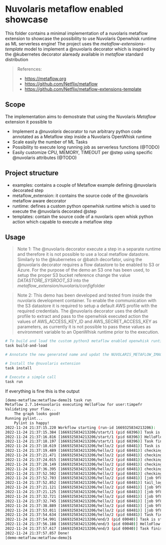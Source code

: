 <!---
# Licensed to the Apache Software Foundation (ASF) under one
# or more contributor license agreements.  See the NOTICE file
# distributed with this work for additional information
# regarding copyright ownership.  The ASF licenses this file
# to you under the Apache License, Version 2.0 (the
# "License"); you may not use this file except in compliance
# with the License.  You may obtain a copy of the License at
#
#   http://www.apache.org/licenses/LICENSE-2.0
#
# Unless required by applicable law or agreed to in writing,
# software distributed under the License is distributed on an
# "AS IS" BASIS, WITHOUT WARRANTIES OR CONDITIONS OF ANY
# KIND, either express or implied.  See the License for the
# specific language governing permissions and limitations
# under the License.
#
-->
# Nuvolaris metaflow enabled showcase 

This folder contains a minimal implementation of a nuvolaris metaflow extension to showcase the possibility to use Nuvolaris Openwhisk runtime as ML serverless engine!
The project uses the *metaflow-extensions-template* model to implement a @nuvolaris decorator which is inspired by the @kubernetes decorator alaready available in *metaflow* standard distribution

> References:
>* https://metaflow.org
>* https://github.com/Netflix/metaflow
>* https://github.com/Netflix/metaflow-extensions-template

## Scope

The implementation aims to demostrate that using the Nuvolaris *Metaflow* extension it possible to

* Implement a *@nuvolaris* decorator to run arbitrary python code annotated as a Metaflow step inside a Nuvolaris OpenWhisk runtime
* Scale easily the number of ML Tasks
* Possibility to execute long running job as serverless functions (@TODO)
* Easily customize CPU, MEMORY, TIMEOUT per @step using specific @nuvolaris attributes (@TODO)

## Project structure

* examples: contains a couple of Metaflow example defining @nuvolaris decorated step
* metaflow_extension: it contains the source code of the @nuvolaris metaflow aware decorator
* runtime: defines a custom python openwhisk runtime which is used to execute the @nuvolaris decorated @step
* templates: contain the source code of a nuvolaris open whisk python action which capable to execute a metaflow step

## Usage

> Note 1: The @nuvolaris decorator execute a step in a separate runtime and therefore it is not possible to use a local metaflow datastore. Similarly to the @kubernetes or @batch decorfator, using the @nuvolaris decorator requires
> a flow datastore to be enabled to S3 or Azure. For the purpose of the demo an S3 one has been used, to setup the proper S3 bucket reference change the value *DATASTORE_SYSROOT_S3* into the *metaflow_extension/nuvolaris/config*folder

> Note 2: This demo has been developed and tested from inside the nuvolaris development container. To enable the communication with the S3 datastore it is required to setup a default AWS profile with the required credentials. The @nuvolaris decorator uses the default profile to extract and pass to the openwhisk executed action the values of AWS_ACCESS_KEY_ID and AWS_SECRET_ACCESS_KEY as parameters, as currently it is not possible to pass these values as environment variable to an OpenWhisk runtime prior to the execution.

```sh
# To build and load the custom python3 metaflow enabled openwhisk runtime
task build-and-load

# Annotate the new generated name and updat the NUVOLARIS_METAFLOW_IMAGE under the config folder

# Install the @nuvolaris extension
task install

# Execute a simple call
task run
```

If everything is fine this is the output

```sh
[demo-metaflow:metaflow-demo]$ task run
Metaflow 2.7.14+nuvolaris executing HelloFlow for user:timpefr
Validating your flow...
    The graph looks good!
Running pylint...
    Pylint is happy!
2022-11-24 21:37:15.220 Workflow starting (run-id 1669325834213206):
2022-11-24 21:37:15.384 [1669325834213206/start/1 (pid 68396)] Task is starting.
2022-11-24 21:37:16.816 [1669325834213206/start/1 (pid 68396)] HelloFlow is starting.
2022-11-24 21:37:18.197 [1669325834213206/start/1 (pid 68396)] Task finished successfully.
2022-11-24 21:37:18.619 [1669325834213206/hello/2 (pid 68481)] Task is starting.
2022-11-24 21:37:19.489 [1669325834213206/hello/2 (pid 68481)] checking completion of nuvolaris activation 9f8d02a8c942466e8d02a8c942466e55
2022-11-24 21:37:21.471 [1669325834213206/hello/2 (pid 68481)] checking completion of nuvolaris activation 9f8d02a8c942466e8d02a8c942466e55
2022-11-24 21:37:24.015 [1669325834213206/hello/2 (pid 68481)] checking completion of nuvolaris activation 9f8d02a8c942466e8d02a8c942466e55
2022-11-24 21:37:28.149 [1669325834213206/hello/2 (pid 68481)] checking completion of nuvolaris activation 9f8d02a8c942466e8d02a8c942466e55
2022-11-24 21:37:36.395 [1669325834213206/hello/2 (pid 68481)] checking completion of nuvolaris activation 9f8d02a8c942466e8d02a8c942466e55
2022-11-24 21:37:52.502 [1669325834213206/hello/2 (pid 68481)] checking completion of nuvolaris activation 9f8d02a8c942466e8d02a8c942466e55
2022-11-24 21:37:52.703 [1669325834213206/hello/2 (pid 68481)] [job 9f8d02a8c942466e8d02a8c942466e55] Task status (Job is done)...
2022-11-24 21:37:52.852 [1669325834213206/hello/2 (pid 68481)] tail_logs
2022-11-24 21:37:21.121 [1669325834213206/hello/2 (pid 68481)] [job 9f8d02a8c942466e8d02a8c942466e55] Setting up task environment.
2022-11-24 21:37:21.125 [1669325834213206/hello/2 (pid 68481)] [job 9f8d02a8c942466e8d02a8c942466e55] Downloading code package...
2022-11-24 21:37:32.721 [1669325834213206/hello/2 (pid 68481)] [job 9f8d02a8c942466e8d02a8c942466e55] Code package downloaded.
2022-11-24 21:37:32.745 [1669325834213206/hello/2 (pid 68481)] [job 9f8d02a8c942466e8d02a8c942466e55] Task is starting.
2022-11-24 21:37:38.889 [1669325834213206/hello/2 (pid 68481)] [job 9f8d02a8c942466e8d02a8c942466e55] Metaflow hello running inside Nuvolaris OW Function step says: Hi!
2022-11-24 21:37:53.011 [1669325834213206/hello/2 (pid 68481)] [job 9f8d02a8c942466e8d02a8c942466e55] Task finished with exit code 0.
2022-11-24 21:37:54.634 [1669325834213206/hello/2 (pid 68481)] Task finished successfully.
2022-11-24 21:37:54.991 [1669325834213206/end/3 (pid 69040)] Task is starting.
2022-11-24 21:37:56.188 [1669325834213206/end/3 (pid 69040)] HelloFlow is all done.
2022-11-24 21:37:57.617 [1669325834213206/end/3 (pid 69040)] Task finished successfully.
2022-11-24 21:37:57.857 Done!
[demo-metaflow:metaflow-demo]$ 
```